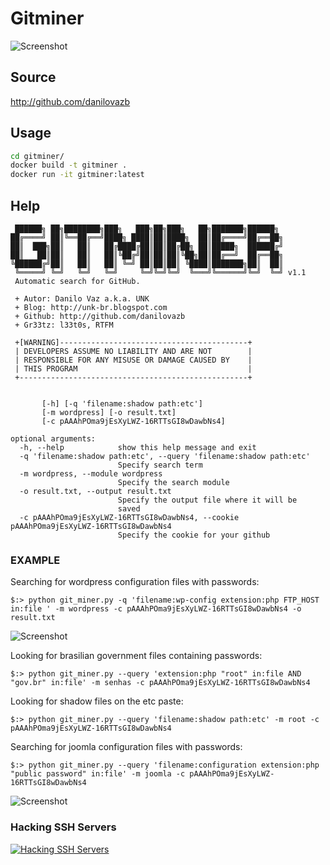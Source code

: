 # Gitminer

![Screenshot](https://3.bp.blogspot.com/-UvpR_QDDAT0/VtiIc8OKrrI/AAAAAAAAboM/69BNKrvdUsU/s1600/gitminer-628x360.png)


## Source 
http://github.com/danilovazb

## Usage 
```bash
cd gitminer/
docker build -t gitminer .
docker run -it gitminer:latest
```



## Help
```
 ██████╗ ██╗████████╗███╗   ███╗██╗███╗   ██╗███████╗██████╗
██╔════╝ ██║╚══██╔══╝████╗ ████║██║████╗  ██║██╔════╝██╔══██╗
██║  ███╗██║   ██║   ██╔████╔██║██║██╔██╗ ██║█████╗  ██████╔╝
██║   ██║██║   ██║   ██║╚██╔╝██║██║██║╚██╗██║██╔══╝  ██╔══██╗
╚██████╔╝██║   ██║   ██║ ╚═╝ ██║██║██║ ╚████║███████╗██║  ██║
 ╚═════╝ ╚═╝   ╚═╝   ╚═╝     ╚═╝╚═╝╚═╝  ╚═══╝╚══════╝╚═╝  ╚═╝ v1.1
 Automatic search for GitHub.

 + Autor: Danilo Vaz a.k.a. UNK
 + Blog: http://unk-br.blogspot.com
 + Github: http://github.com/danilovazb
 + Gr33tz: l33t0s, RTFM

 +[WARNING]------------------------------------------+
 | DEVELOPERS ASSUME NO LIABILITY AND ARE NOT        |
 | RESPONSIBLE FOR ANY MISUSE OR DAMAGE CAUSED BY    |
 | THIS PROGRAM                                      |
 +---------------------------------------------------+


       [-h] [-q 'filename:shadow path:etc']
       [-m wordpress] [-o result.txt]
       [-c pAAAhPOma9jEsXyLWZ-16RTTsGI8wDawbNs4]

optional arguments:
  -h, --help            show this help message and exit
  -q 'filename:shadow path:etc', --query 'filename:shadow path:etc'
                        Specify search term
  -m wordpress, --module wordpress
                        Specify the search module
  -o result.txt, --output result.txt
                        Specify the output file where it will be
                        saved
  -c pAAAhPOma9jEsXyLWZ-16RTTsGI8wDawbNs4, --cookie pAAAhPOma9jEsXyLWZ-16RTTsGI8wDawbNs4
                        Specify the cookie for your github
```

### EXAMPLE
Searching for wordpress configuration files with passwords:
```
$:> python git_miner.py -q 'filename:wp-config extension:php FTP_HOST in:file ' -m wordpress -c pAAAhPOma9jEsXyLWZ-16RTTsGI8wDawbNs4 -o result.txt
```
![Screenshot](https://2.bp.blogspot.com/-GbpzROiEynQ/VtLytfMqQiI/AAAAAAAAbnk/5hDphP4Mbf4/s1600/wordpressEX.png)

Looking for brasilian government files containing passwords:
```
$:> python git_miner.py --query 'extension:php "root" in:file AND "gov.br" in:file' -m senhas -c pAAAhPOma9jEsXyLWZ-16RTTsGI8wDawbNs4
```

Looking for shadow files on the etc paste:
```
$:> python git_miner.py --query 'filename:shadow path:etc' -m root -c pAAAhPOma9jEsXyLWZ-16RTTsGI8wDawbNs4
```

Searching for joomla configuration files with passwords:
```
$:> python git_miner.py --query 'filename:configuration extension:php "public password" in:file' -m joomla -c pAAAhPOma9jEsXyLWZ-16RTTsGI8wDawbNs4
```
![Screenshot](https://3.bp.blogspot.com/-1AsNmFKfsoA/VtLyvJFy2WI/AAAAAAAAbno/C7xTbxtzOo8/s1600/joomlaEX.png)

### Hacking SSH Servers

[![Hacking SSH Servers](https://img.youtube.com/vi/yIJOlKZwQQw/0.jpg)](https://www.youtube.com/watch?v=yIJOlKZwQQw)
